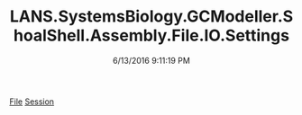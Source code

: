 ﻿---
title: LANS.SystemsBiology.GCModeller.ShoalShell.Assembly.File.IO.Settings
date: 6/13/2016 9:11:19 PM
---

[File](T-LANS.SystemsBiology.GCModeller.ShoalShell.Assembly.File.IO.Settings.File.html)
[Session](T-LANS.SystemsBiology.GCModeller.ShoalShell.Assembly.File.IO.Settings.Session.html)
